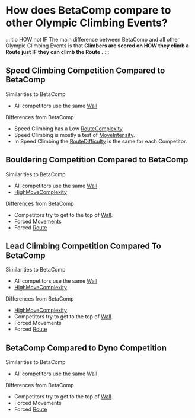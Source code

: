 # How does BetaComp compare to other Olympic Climbing Events?

::: tip HOW not IF
The main difference between BetaComp and all other Olympic Climbing Events is that **Climbers are scored on HOW they climb a <route>Route</route>  just IF they can climb the  <route>Route</route> .**
:::


<!-- These should all be InstaSquares -->

## Speed Climbing Competition Compared to BetaComp  

Similarities to BetaComp
- All competitors use the same [<envi>Wall</envi>](/reference/Environment/EnvironmentOverview)


Differences from BetaComp
- Speed Climbing has a Low [RouteComplexity](/reference/Score/DifficultyScore/RouteDifficultyScore/RouteComplexityScore)
- Speed Climbing is mostly a test of [MoveIntensity](/reference/Score/DifficultyScore/MoveDifficultyScore/MoveIntensityScore).
- In Speed Climbing the [RouteDifficulty](/reference/Score/DifficultyScore/RouteDifficultyScore/Overview) is the same for each Competitor.



## Bouldering Competition Compared to BetaComp

Similarities to BetaComp
- All competitors use the same [<envi>Wall</envi>](/reference/Environment/EnvironmentOverview) 
- [HighMoveComplexity](/reference/Score/DifficultyScore/MoveDifficultyScore/MoveComplexityScore)


Differences from BetaComp
- Competitors try to get to the top of [<envi>Wall</envi>](/reference/Environment/EnvironmentOverview).
- Forced Movements
- Forced [ <route>Route</route> ](/reference/Route/RouteOverview)

## Lead Climbing Competition Compared To BetaComp 

Similarities to BetaComp
- All competitors use the same [<envi>Wall</envi>](/reference/Environment/EnvironmentOverview)
- [HighMoveComplexity](/reference/Score/DifficultyScore/MoveDifficultyScore/MoveComplexityScore)


Differences from BetaComp
- [HighMoveComplexity](/reference/Score/DifficultyScore/MoveDifficultyScore/MoveComplexityScore)
- Competitors try to get to the top of [<envi>Wall</envi>](/reference/Environment/EnvironmentOverview).
- Forced Movements
- Forced [ <route>Route</route> ](/reference/Route/RouteOverview)

## BetaComp Compared to Dyno Competition

Similarities to BetaComp
- All competitors use the same [<envi>Wall</envi>](/reference/Environment/EnvironmentOverview)

Differences from BetaComp
- Competitors try to get to the top of [<envi>Wall</envi>](/reference/Environment/EnvironmentOverview).
- Forced Movements
- Forced [ <route>Route</route> ](/reference/Route/RouteOverview)